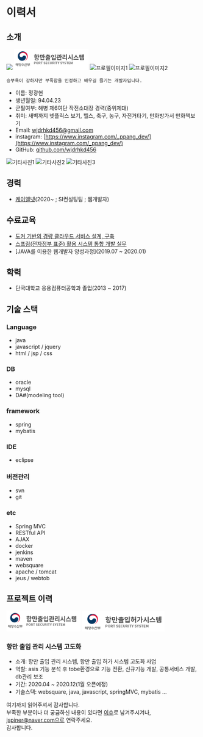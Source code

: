 # 이력서

## 소개
<img src='https://github.com/wjdrhkd456/RESUME/blob/main/IMAGES/mainProfile.jpg' style='width=120px; height=80px;'/> <img src='./IMAGES/apply.png'/>
![프로필이미지1]() ![프로필이미지2](https://github.com/wjdrhkd456/RESUME/blob/main/IMAGES/mainProfile2.jpg)
```
승부욕이 강하지만 부족함을 인정하고 배우길 즐기는 개발자입니다.
```

- 이름: 정광현
- 생년월일: 94.04.23
- 군필여부: 해병 제6여단 작전소대장 경력(중위제대)
- 취미: 새벽까지 넷플릭스 보기, 헬스, 축구, 농구, 자전거타기, 만화방가서 만화책보기
- Email: wjdrhkd456@gmail.com
- instagram: [https://www.instagram.com/_ppang_dev/](https://www.instagram.com/_ppang_dev/)
- GitHub: [github.com/wjdrhkd456](https://github.com/wjdrhkd456)

![기타사진1](https://github.com/wjdrhkd456/RESUME/blob/main/IMAGES/soccer.jpg) ![기타사진2](https://github.com/wjdrhkd456/RESUME/blob/main/IMAGES/give_and_race.jpg) ![기타사진3](https://github.com/wjdrhkd456/RESUME/blob/main/IMAGES/marine.jpg)

## 경력
- [케이엘넷](http://klnet.co.kr)(2020~ ; SI컨설팅팀 ; 웹개발자)

## 수료교육
- [도커 기반의 경량 클라우드 서비스 설계, 구축](2020)
- [스프링(전자정부 표준) 활용 시스템 통합 개발 실무](2020)
- [JAVA를 이용한 웹개발자 양성과정](2019.07 ~ 2020.01)

## 학력
- 단국대학교 응용컴퓨터공학과 졸업(2013 ~ 2017)

## 기술 스택
### Language
- java
- javascript / jquery
- html / jsp / css

### DB
- oracle
- mysql
- DA#(modeling tool)

### framework
- spring
- mybatis

### IDE
- eclipse

### 버전관리
- svn
- git

### etc
- Spring MVC
- RESTful API
- AJAX
- docker
- jenkins
- maven
- websquare
- apache / tomcat
- jeus / webtob

## 프로젝트 이력

<img src='./IMAGES/apply.png'/> <img src='./IMAGES/permit.png'/>

### 항만 출입 관리 시스템 고도화
- 소개: 항만 출입 관리 시스템, 항만 출입 허가 시스템 고도화 사업 
- 역할: asis 기능 분석 후 tobe환경으로 기능 전환, 신규기능 개발, 공통서비스 개발, db관리 보조 
- 기간: 2020.04 ~ 2020.12(1월 오픈예정)
- 기술스택: websquare, java, javascript, springMVC, mybatis ...


여기까지 읽어주셔서 감사합니다. <br/>
부족한 부분이나 더 궁금하신 내용이 있다면 [이슈](https://github.com/JSpiner/RESUME/issues)로 남겨주시겨나, jspiner@naver.com으로 연락주세요.<br/>
감사합니다.
